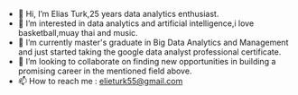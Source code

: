 - 👋 Hi, I’m Elias Turk,25 years data analytics enthusiast.
- 👀 I’m interested in data analytics and artificial intelligence,i love basketball,muay thai and music.
- 🌱 I’m currently master's graduate in Big Data Analytics and Management and just started taking the google data analyst professional certificate.
- 💞️ I’m looking to collaborate on finding new opportunities in building a promising career in the mentioned field above.
- 📫 How to reach me : elieturk55@gmail.com

<!---
lelo555/lelo555 is a ✨ special ✨ repository because its `README.md` (this file) appears on your GitHub profile.
You can click the Preview link to take a look at your changes.
--->

